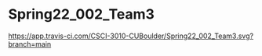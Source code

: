 # Spring22_002_Team3
https://app.travis-ci.com/CSCI-3010-CUBoulder/Spring22_002_Team3.svg?branch=main
